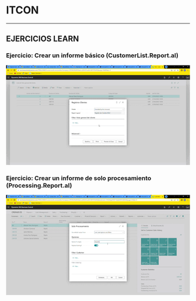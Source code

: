 # ITCON
---
## EJERCICIOS LEARN

### Ejercicio: Crear un informe básico (CustomerList.Report.al)

![GIF1](recursos/gifInforme.gif)

### Ejercicio: Crear un informe de solo procesamiento (Processing.Report.al)

![GIF1](recursos/gifProceso.gif)

